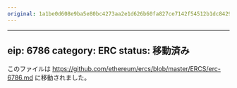 ```yaml
---
original: 1a1be0d608e9ba5e80bc4273aa2e1d626b60fa827ce7142f54512b1dc8429658
---
```


---
eip: 6786
category: ERC
status: 移動済み
---

このファイルは https://github.com/ethereum/ercs/blob/master/ERCS/erc-6786.md に移動されました。